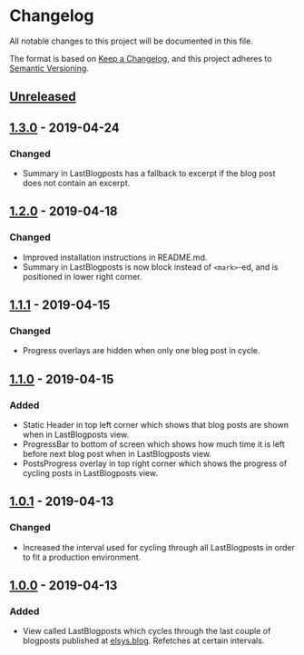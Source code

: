 # Changelog
All notable changes to this project will be documented in this file.

The format is based on [Keep a Changelog](https://keepachangelog.com/en/1.0.0/),
and this project adheres to [Semantic Versioning](https://semver.org/spec/v2.0.0.html).

## [Unreleased]

## [1.3.0] - 2019-04-24

### Changed

* Summary in LastBlogposts has a fallback to excerpt if the blog post does not contain an excerpt.

## [1.2.0] - 2019-04-18

### Changed
* Improved installation instructions in README.md.
* Summary in LastBlogposts is now block instead of `<mark>`-ed, and is positioned in lower right corner.

## [1.1.1] - 2019-04-15

### Changed
* Progress overlays are hidden when only one blog post in cycle.

## [1.1.0] - 2019-04-15

### Added
* Static Header in top left corner which shows that blog posts are shown when in LastBlogposts view.
* ProgressBar to bottom of screen which shows how much time it is left before next blog post when in LastBlogposts view.
* PostsProgress overlay in top right corner which shows the progress of cycling posts in LastBlogposts view.

## [1.0.1] - 2019-04-13

### Changed

* Increased the interval used for cycling through all LastBlogposts in order to fit a production environment.

## [1.0.0] - 2019-04-13

### Added

* View called LastBlogposts which cycles through the last couple of blogposts published at [elsys.blog](http://elsys.blog).  Refetches at certain intervals.

[Unreleased]: https://github.com/leiklier/elsys-infoscreen/compare/1.2.0...HEAD
[1.3.0]: https://github.com/leiklier/elsys-infoscreen/compare/1.2.0...1.3.0
[1.2.0]: https://github.com/leiklier/elsys-infoscreen/compare/1.1.1...1.2.0
[1.1.1]: https://github.com/leiklier/elsys-infoscreen/compare/1.1.0...1.1.1
[1.1.0]: https://github.com/leiklier/elsys-infoscreen/compare/1.0.1...1.1.0
[1.0.1]: https://github.com/leiklier/elsys-infoscreen/compare/1.0.0...1.0.1
[1.0.0]: https://github.com/leiklier/elsys-infoscreen/releases/tag/1.0.0
